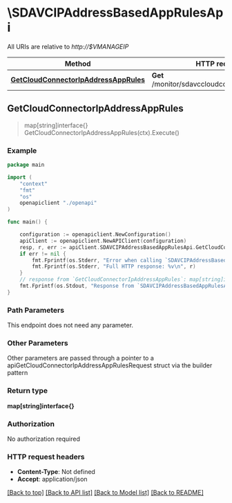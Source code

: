 # \SDAVCIPAddressBasedAppRulesApi

All URIs are relative to *http://$VMANAGEIP*

Method | HTTP request | Description
------------- | ------------- | -------------
[**GetCloudConnectorIpAddressAppRules**](SDAVCIPAddressBasedAppRulesApi.md#GetCloudConnectorIpAddressAppRules) | **Get** /monitor/sdavccloudconnector/ipaddress | 



## GetCloudConnectorIpAddressAppRules

> map[string]interface{} GetCloudConnectorIpAddressAppRules(ctx).Execute()





### Example

```go
package main

import (
    "context"
    "fmt"
    "os"
    openapiclient "./openapi"
)

func main() {

    configuration := openapiclient.NewConfiguration()
    apiClient := openapiclient.NewAPIClient(configuration)
    resp, r, err := apiClient.SDAVCIPAddressBasedAppRulesApi.GetCloudConnectorIpAddressAppRules(context.Background()).Execute()
    if err != nil {
        fmt.Fprintf(os.Stderr, "Error when calling `SDAVCIPAddressBasedAppRulesApi.GetCloudConnectorIpAddressAppRules``: %v\n", err)
        fmt.Fprintf(os.Stderr, "Full HTTP response: %v\n", r)
    }
    // response from `GetCloudConnectorIpAddressAppRules`: map[string]interface{}
    fmt.Fprintf(os.Stdout, "Response from `SDAVCIPAddressBasedAppRulesApi.GetCloudConnectorIpAddressAppRules`: %v\n", resp)
}
```

### Path Parameters

This endpoint does not need any parameter.

### Other Parameters

Other parameters are passed through a pointer to a apiGetCloudConnectorIpAddressAppRulesRequest struct via the builder pattern


### Return type

**map[string]interface{}**

### Authorization

No authorization required

### HTTP request headers

- **Content-Type**: Not defined
- **Accept**: application/json

[[Back to top]](#) [[Back to API list]](../README.md#documentation-for-api-endpoints)
[[Back to Model list]](../README.md#documentation-for-models)
[[Back to README]](../README.md)

